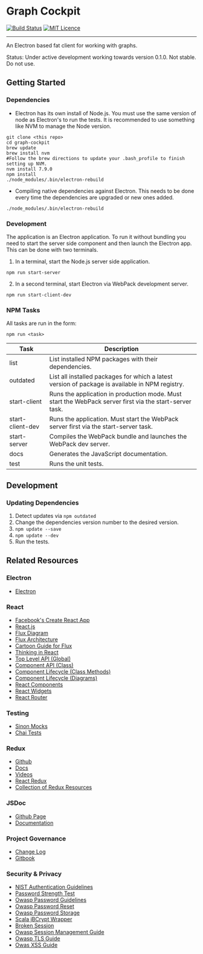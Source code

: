 # Graph Cockpit
[![Build Status](https://travis-ci.org/sholloway/graph-cockpit.svg?branch=ci)](https://travis-ci.org/sholloway/graph-cockpit)
[![MIT Licence](https://badges.frapsoft.com/os/mit/mit.png?v=103)](https://opensource.org/licenses/mit-license.php)
- - -
An Electron based fat client for working with graphs.

Status: Under active development working towards version 0.1.0. Not stable. Do not use.

## Getting Started
### Dependencies
* Electron has its own install of Node.js. You must use the same version of node
  as Electron's to run the tests. It is recommended to use something like NVM
  to manage the Node version.
```shell
git clone <this repo>
cd graph-cockpit
brew update
brew install nvm
#Follow the brew directions to update your .bash_profile to finish setting up NVM.
nvm install 7.9.0
npm install
./node_modules/.bin/electron-rebuild
```
* Compiling native dependencies against Electron. This needs to be done every
  time the dependencies are upgraded or new ones added.
```shell
./node_modules/.bin/electron-rebuild
```

### Development
The application is an Electron application. To run it without bundling you
need to start the server side component and then launch the Electron app.
This can be done with two terminals.
1. In a terminal, start the Node.js server side application.
  ```shell
  npm run start-server
  ```
2. In a second terminal, start Electron via WebPack development server.
  ```shell
  npm run start-client-dev
  ```

### NPM Tasks
All tasks are run in the form:
```shell
npm run <task>
```  

| Task             | Description                                                                                             |
|------------------|---------------------------------------------------------------------------------------------------------|
| list             | List installed NPM packages with their dependencies.                                                    |
| outdated         | List all installed packages for which a latest version of package is available in NPM registry.         |
| start-client     | Runs the application in production mode. Must start the WebPack server first via the start-server task. |
| start-client-dev | Runs the application. Must start the WebPack server first via the start-server task.                    |
| start-server     | Compiles the WebPack bundle and launches the WebPack dev server.                                        |
| docs             | Generates the JavaScript documentation.                                                                 |
| test             | Runs the unit tests.                                                                                    |

## Development
### Updating Dependencies
1. Detect updates via `npm outdated`
2. Change the dependencies version number to the desired version.
3. `npm update --save`
4. `npm update --dev`
5. Run the tests.

## Related Resources
### Electron
* [Electron](http://electron.atom.io)

### React
* [Facebook's Create React App](https://github.com/facebookincubator/create-react-app)
* [React.js](https://facebook.github.io/react/index.html)
* [Flux Diagram](https://github.com/facebook/flux)
* [Flux Architecture](https://facebook.github.io/flux/docs/overview.html)
* [Cartoon Guide for Flux](https://medium.com/code-cartoons/a-cartoon-guide-to-flux-6157355ab207)
* [Thinking in React](http://facebook.github.io/react/docs/thinking-in-react.html)
* [Top Level API (Global)](https://facebook.github.io/react/docs/top-level-api.html)
* [Component API (Class)](https://facebook.github.io/react/docs/component-api.html)
* [Component Lifecycle (Class Methods)](https://facebook.github.io/react/docs/component-specs.html)
* [Component Lifecycle (Diagrams)](http://javascript.tutorialhorizon.com/2014/09/13/execution-sequence-of-a-react-components-lifecycle-methods/)
* [React Components](http://react-components.com/)
* [React Widgets](https://github.com/jquense/react-widgets)
* [React Router](https://github.com/reactjs/react-router)

### Testing
* [Sinon Mocks](http://sinonjs.org/)
* [Chai Tests](http://chaijs.com/)

### Redux
* [Github](https://github.com/reactjs/redux)
* [Docs](http://redux.js.org/)
* [Videos](https://egghead.io/series/getting-started-with-redux)
* [React Redux](https://github.com/reactjs/react-redux)
* [Collection of Redux Resources](https://github.com/xgrommx/awesome-redux)

### JSDoc
* [Github Page](https://github.com/jsdoc3/jsdoc)
* [Documentation](http://usejsdoc.org)

### Project Governance
* [Change Log](http://keepachangelog.com/)
* [Gitbook](https://github.com/GitbookIO/gitbook)

### Security & Privacy
* [NIST Authentication Guidelines](https://pages.nist.gov/800-63-3/)
* [Password Strength Test](https://github.com/nowsecure/owasp-password-strength-test)
* [Owasp Password Guidelines](https://www.owasp.org/index.php/Authentication_Cheat_Sheet#Implement_Proper_Password_Strength_Controls)
* [Owasp Password Reset](https://www.owasp.org/index.php/Forgot_Password_Cheat_Sheet)
* [Owasp Password Storage](https://www.owasp.org/index.php/Password_Storage_Cheat_Sheet)
* [Scala jBCrypt Wrapper](https://github.com/t3hnar/scala-bcrypt)
* [Broken Session](https://www.owasp.org/index.php/Top_10_2013-A2-Broken_Authentication_and_Session_Management)
* [Owasp Session Management Guide](https://www.owasp.org/index.php/Session_Management_Cheat_Sheet)
* [Owasp TLS Guide](https://www.owasp.org/index.php/Transport_Layer_Protection_Cheat_Sheet)
* [Owas XSS Guide](https://www.owasp.org/index.php/XSS_(Cross_Site_Scripting)_Prevention_Cheat_Sheet)
